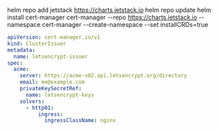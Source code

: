 helm repo add jetstack https://charts.jetstack.io
helm repo update
helm install cert-manager cert-manager --repo https://charts.jetstack.io --namespace cert-manager --create-namespace --set installCRDs=true

```yaml
apiVersion: cert-manager.io/v1
kind: ClusterIssuer
metadata:
  name: letsencrypt-issuer
spec:
  acme:
    server: https://acme-v02.api.letsencrypt.org/directory
    email: me@example.com
    privateKeySecretRef:
      name: letsencrypt-keys
    solvers:
      - http01:
          ingress:
            ingressClassName: nginx
```